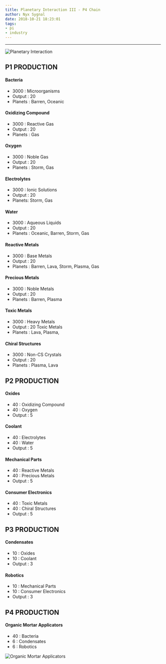 ```yaml
---
title: Planetary Interaction III - P4 Chain
author: Nyx Sygnal
date: 2018-10-21 18:23:01
tags:
- pi
- industry
---
```

***

![Planetary Interaction](/images/pi.png)

## P1 PRODUCTION

#### Bacteria
  - 3000 : Microorganisms
  - Output : 20
  - Planets : Barren, Oceanic

#### Oxidizing Compound
  - 3000 : Reactive Gas
  - Output : 20
  - Planets : Gas

#### Oxygen
  - 3000 : Noble Gas
  - Output : 20
  - Planets : Storm, Gas

#### Electrolytes
  - 3000 : Ionic Solutions
  - Output : 20
  - Planets: Storm, Gas

#### Water
  - 3000 : Aqueous Liquids
  - Output : 20
  - Planets : Oceanic, Barren, Storm, Gas

#### Reactive Metals
  - 3000 : Base Metals
  - Output : 20
  - Planets : Barren, Lava, Storm, Plasma, Gas

#### Precious Metals
  - 3000 : Noble Metals
  - Output : 20
  - Planets : Barren, Plasma

#### Toxic Metals
  - 3000 : Heavy Metals
  - Output : 20 Toxic Metals
  - Planets : Lava, Plasma,

#### Chiral Structures
  - 3000 : Non-CS Crystals
  - Output : 20
  - Planets : Plasma, Lava

## P2 PRODUCTION

#### Oxides
  - 40 : Oxidizing Compound
  - 40 : Oxygen
  - Output : 5

#### Coolant
  - 40 : Electrolytes
  - 40 : Water
  - Output : 5

#### Mechanical Parts
  - 40 : Reactive Metals
  - 40 : Precious Metals
  - Output : 5

#### Consumer Electronics
  - 40 : Toxic Metals
  - 40 : Chiral Structures
  - Output : 5

## P3 PRODUCTION

#### Condensates
  - 10 : Oxides
  - 10 : Coolant
  - Output : 3

#### Robotics
  - 10 : Mechanical Parts
  - 10 : Consumer Electronics
  - Output : 3

## P4 PRODUCTION

#### Organic Mortar Applicators
  - 40 : Bacteria
  - 6 : Condensates
  - 6 : Robotics

![Organic Mortar Applicators](//image.eveonline.com/Type/2870_64.png)